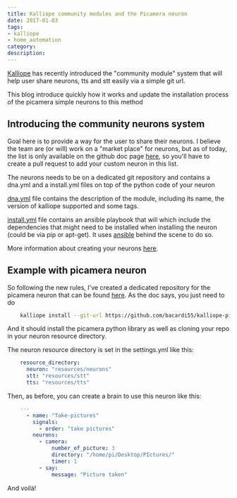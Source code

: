 ```yaml
---
title: Kalliope community modules and the Picamera neuron
date: 2017-01-03
tags:
- kalliope
- home_automation
category:
description:
---
```



[Kalliope](https://github.com/kalliope-project/kalliope) has recently introduced the "community module" system that will help user share neurons, tts and stt easily via a simple git url.

This blog introduce quickly how it works and update the installation process of the picamera simple neurons to this method

## Introducing the community neurons system

Goal here is to provide a way for the user to share their neurons. I believe the team are (or will) work on a "market place" for neurons, but as of today, the list is only available on the github doc page [here](https://github.com/kalliope-project/kalliope/blob/master/Docs/neuron_list.md), so you'll have to create a pull request to add your custom neuron in this list.

The neurons needs to be on a dedicated git repository and contains a dna.yml and a install.yml files on top of the python code of your neuron

[dna.yml](https://github.com/kalliope-project/kalliope/blob/master/Docs/contributing/dna.md) file contains the description of the module, including its name, the version of kalliope supported and some tags.

[install.yml]() file contains an ansible playbook that will
which include the dependencies that might need to be installed when installing the neuron (could be via pip or apt-get). It uses [ansible](https://www.ansible.com/) behind the scene to do so.


More information about creating your neurons [here](https://github.com/kalliope-project/kalliope/blob/master/Docs/contributing/contribute_neuron.md).

## Example with picamera neuron

So following the new rules, I've created a dedicated repository for the picamera neuron that can be found [here](https://github.com/bacardi55/kalliope-picamera).
As the doc says, you just need to do

```bash
    kalliope install --git-url https://github.com/bacardi55/kalliope-picamera
```

And it should install the picamera python library as well as cloning your repo in your neuron resource directory.

The neuron resource directory is set in the settings.yml like this:

```yaml
    resource_directory:
      neuron: "resources/neurons"
      stt: "resources/stt"
      tts: "resources/tts"
```

Then, as before, you can create a brain to use this neuron like this:

```yaml
    ---
      - name: "Take-pictures"
        signals:
          - order: "take pictures"
        neurons:
          - camera:
              number_of_picture: 3
              directory: "/home/pi/Desktop/PIctures/"
              timer: 1
          - say:
              message: "Picture taken"
```

And voilà!
